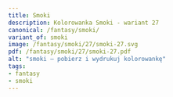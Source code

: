 ```yaml
---
title: Smoki
description: Kolorowanka Smoki - wariant 27
canonical: /fantasy/smoki/
variant_of: smoki
image: /fantasy/smoki/27/smoki-27.svg
pdf: /fantasy/smoki/27/smoki-27.pdf
alt: "smoki – pobierz i wydrukuj kolorowankę"
tags:
- fantasy
- smoki
---
```

